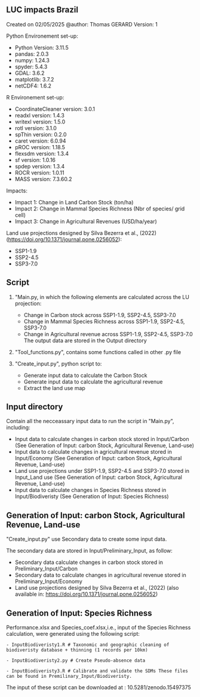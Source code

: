 LUC impacts Brazil
-------------------------------------------------- 
Created on 02/05/2025
@author: Thomas GERARD
Version: 1

Python Environement set-up:
- Python Version: 3.11.5
- pandas: 2.0.3
- numpy: 1.24.3
- spyder: 5.4.3
- GDAL: 3.6.2
- matplotlib: 3.7.2
- netCDF4: 1.6.2

R Environement set-up:
- CoordinateCleaner version: 3.0.1 
- readxl version: 1.4.3 
- writexl version: 1.5.0 
- rotl version: 3.1.0 
- spThin version: 0.2.0
- caret version: 6.0.94 
- pROC version: 1.18.5 
- flexsdm version: 1.3.4 
- sf version: 1.0.16 
- spdep version: 1.3.4 
- ROCR version: 1.0.11 
- MASS version: 7.3.60.2 

Impacts: 
 - Impact 1: Change in Land Carbon Stock (ton/ha)
 - Impact 2: Change in Mammal Species Richness (Nbr of species/ grid cell)
 - Impact 3: Change in Agricultural Revenues (USD/ha/year)

Land use projections designed by Silva Bezerra et al., (2022)(https://doi.org/10.1371/journal.pone.0256052):
 - SSP1-1.9
 - SSP2-4.5
 - SSP3-7.0



Script
-------------------------------------------------- 

1) "Main.py, in which the following elements are calculated across the LU projection:
    -  Change in Carbon stock across SSP1-1.9, SSP2-4.5, SSP3-7.0
    -  Change in Mammal Species Richness across SSP1-1.9, SSP2-4.5, SSP3-7.0
    -  Change in Agricultural revenue across SSP1-1.9, SSP2-4.5, SSP3-7.0
    The output data are stored in the Output directory
    
2) "Tool_functions.py", contains some functions called in other .py file

3) "Create_input.py", python script to:
   - Generate input data to calculate the Carbon Stock
   - Generate input data to calculate the agricultural revenue
   - Extract the land use map


Input directory
------------------------------------------------------------------ 
Contain all the necceassary input data to run the script in "Main.py", including: 

- Input data to calculate changes in carbon stock stored in Input/Carbon (See Generation of Input: carbon Stock, Agricultural Revenue, Land-use)
- Input data to calculate changes in agricultural revenue stored in Input/Economy (See Generation of Input: carbon Stock, Agricultural Revenue, Land-use)
- Land use projections under SSP1-1.9, SSP2-4.5 and SSP3-7.0 stored in Input_Land use (See Generation of Input: carbon Stock, Agricultural Revenue, Land-use)
- Input data to calculate changes in Species Richness stored in Input/Biodiveristy (See Generation of Input: Species Richness)


Generation of Input: carbon Stock, Agricultural Revenue, Land-use
------------------------------------------------------------------ 
"Create_input.py" use Secondary data to create some input data.

The secondary data are stored in Input/Preliminary_Input, as follow:
- Secondary data calculate changes in carbon stock stored in Preliminary_Input/Carbon
- Secondary data to calculate changes in agricultural revenue stored in Preliminary_Input/Economy
- Land use projections designed by Silva Bezerra et al., (2022) (also available in: https://doi.org/10.1371/journal.pone.0256052)


Generation of Input: Species Richness
------------------------------------------------------------------ 

Performance.xlsx and Species_coef.xlsx,i.e., input of the Species Richness calculation, were generated using the following script:

	- InputBiodiveristy1.R # Taxonomic and geographic cleaning of biodiveristy database + thinning (1 records per 10km)
	
	- InputBiodiveristy2.py # Create Pseudo-absence data

	- InputBiodiveristy3.R # Calibrate and validate the SDMs These files can be found in Premilinary_Input/Biodiveristy.


The input of these script can be downloaded at : 10.5281/zenodo.15497375









